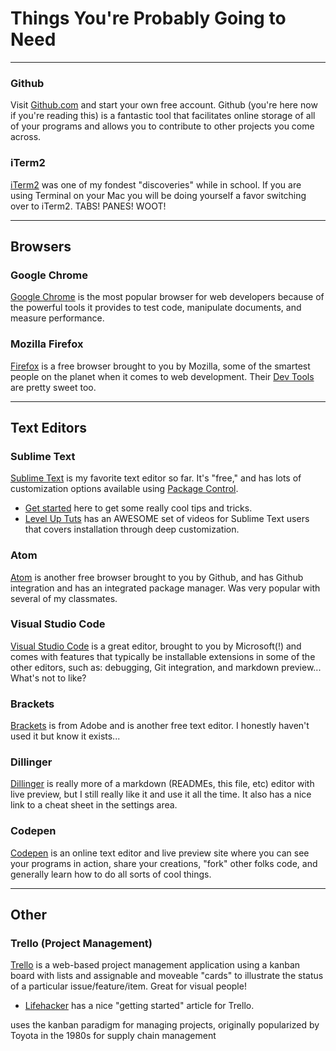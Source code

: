 # Things You're Probably Going to Need
***

### Github 
Visit [Github.com](https://github.com) and start your own free account. Github (you're here now if you're reading this) is a fantastic tool that facilitates online storage of all of your programs and allows you to contribute to other projects you come across. 

### iTerm2 
[iTerm2](https://www.iterm2.com/) was one of my fondest "discoveries" while in school. If you are using Terminal on your Mac you will be doing yourself a favor switching over to iTerm2. TABS! PANES! WOOT! 

*** 
## Browsers 
### Google Chrome 
[Google Chrome](https://www.google.com/chrome/) is the most popular browser for web developers because of the powerful tools it provides to test code, manipulate documents, and measure performance. 

### Mozilla Firefox 
[Firefox](https://www.mozilla.org/en-US/firefox/new/) is a free browser brought to you by Mozilla, some of the smartest people on the planet when it comes to web development. Their [Dev Tools](https://developer.mozilla.org/en-US/docs/Tools) are pretty sweet too. 


***
## Text Editors
### Sublime Text 
[Sublime Text](https://www.sublimetext.com/) is my favorite text editor so far. It's "free," and has lots of customization options available using [Package Control](https://packagecontrol.io/). 
- [Get started](https://scotch.io/bar-talk/best-of-sublime-text-3-features-plugins-and-settings) here to get some really cool tips and tricks. 
- [Level Up Tuts](https://www.youtube.com/playlist?list=PLLnpHn493BHEYF4EX3sAhVG2rTqCvLnsP) has an AWESOME set of videos for Sublime Text users that covers installation through deep customization. 

### Atom
[Atom](https://atom.io/) is another free browser brought to you by Github, and has Github integration and has an integrated package manager. Was very popular with several of my classmates.

### Visual Studio Code
[Visual Studio Code](https://code.visualstudio.com/) is a great editor, brought to you by Microsoft(!) and comes with features that typically be installable extensions in some of the other editors, such as: debugging, Git integration, and markdown preview... What's not to like?

### Brackets
[Brackets](http://brackets.io/) is from Adobe and is another free text editor. I honestly haven't used it but know it exists...

### Dillinger
[Dillinger](http://dillinger.io/) is really more of a markdown (READMEs, this file, etc) editor with live preview, but I still really like it and use it all the time. It also has a nice link to a cheat sheet in the settings area.

### Codepen
[Codepen](https://codepen.io) is an online text editor and live preview site where you can see your programs in action, share your creations, "fork" other folks code, and generally learn how to do all sorts of cool things.

*** 
## Other
### Trello (Project Management)
[Trello]() is a web-based project management application using a kanban board with lists and assignable and moveable "cards" to illustrate the status of a particular issue/feature/item. Great for visual people!
- [Lifehacker](http://lifehacker.com/how-to-use-trello-to-organize-your-entire-life-1683821040) has a nice "getting started" article for Trello.



 uses the kanban paradigm for managing projects, originally popularized by Toyota in the 1980s for supply chain management
